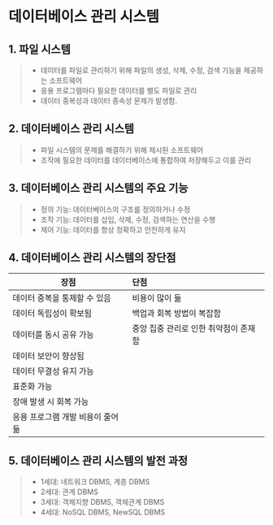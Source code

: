 # 데이터베이스 관리 시스템
## 1. 파일 시스템
> - 데이터를 파일로 관리하기 위해 파일의 생성, 삭제, 수정, 검색 기능을 제공하는 소프트웨어
> - 응용 프로그램마다 필요한 데이터를 별도 파일로 관리
> - 데이터 중복성과 데이터 종속성 문제가 발생함.

## 2. 데이터베이스 관리 시스템
> - 파일 시스템의 문제를 해결하기 위해 제시된 소프트웨어
> - 조작에 필요한 데이터를 데이터베이스에 통합하여 저장해두고 이를 관리

## 3. 데이터베이스 관리 시스템의 주요 기능
> - 정의 기능: 데이터베이스의 구조를 정의하거나 수정
> - 조작 기능: 데이터를 삽입, 삭제, 수정, 검색하는 연산을 수행
> - 제어 기능: 데이터를 항상 정확하고 안전하게 유지

## 4. 데이터베이스 관리 시스템의 장단점
| 장점 | 단점 |
|---|:---|
| 데이터 중복을 통제할 수 있음 | 비용이 많이 듦
| 데이터 독립성이 확보됨 | 백업과 회복 방법이 복잡함
| 데이터를 동시 공유 가능 | 중앙 집중 관리로 인한 취약점이 존재함
| 데이터 보안이 향상됨 |
| 데이터 무결성 유지 가능 |
| 표준화 가능 |
| 장애 발생 시 회복 가능 |
| 응용 프로그램 개발 비용이 줄어듦 |

## 5. 데이터베이스 관리 시스템의 발전 과정
> - 1세대: 네트워크 DBMS, 계층 DBMS
> - 2세대: 관계 DBMS
> - 3세대: 객체지향 DBMS, 객체관계 DBMS
> - 4세대: NoSQL DBMS, NewSQL DBMS